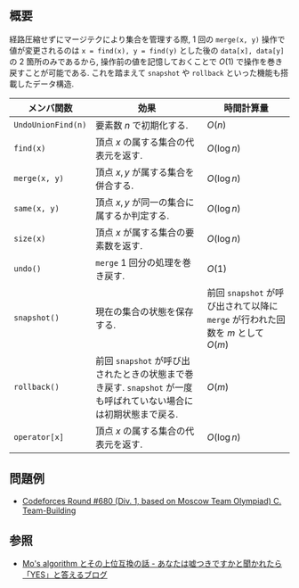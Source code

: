 ## 概要
経路圧縮せずにマージテクにより集合を管理する際,  1 回の `merge(x, y)` 操作で値が変更されるのは `x = find(x), y = find(y)` とした後の `data[x], data[y]` の 2 箇所のみであるから, 操作前の値を記憶しておくことで $O(1)$ で操作を巻き戻すことが可能である. これを踏まえて `snapshot` や `rollback` といった機能も搭載したデータ構造.

| メンバ関数         | 効果                                                                                                             | 時間計算量                                                                      |
| ------------------ | ---------------------------------------------------------------------------------------------------------------- | ------------------------------------------------------------------------------- |
| `UndoUnionFind(n)` | 要素数 $n$ で初期化する.                                                                                         | $O(n)$                                                                          |
| `find(x)`          | 頂点 $x$ の属する集合の代表元を返す.                                                                             | $O(\log n)$                                                                     |
| `merge(x, y)`      | 頂点 $x, y$ が属する集合を併合する.                                                                              | $O(\log n)$                                                                     |
| `same(x, y)`       | 頂点 $x, y$ が同一の集合に属するか判定する.                                                                      | $O(\log n)$                                                                     |
| `size(x)`          | 頂点 $x$ が属する集合の要素数を返す.                                                                             | $O(\log n)$                                                                     |
| `undo()`           | `merge` 1 回分の処理を巻き戻す.                                                                                  | $O(1)$                                                                          |
| `snapshot()`       | 現在の集合の状態を保存する.                                                                                      | 前回 `snapshot` が呼び出されて以降に `merge` が行われた回数を $m$ として $O(m)$ |
| `rollback()`       | 前回 `snapshot` が呼び出されたときの状態まで巻き戻す. `snapshot` が一度も呼ばれていない場合には初期状態まで戻る. | $O(m)$                                                                          |
| `operator[x]`      | 頂点 $x$ の属する集合の代表元を返す.                                                                             | $O(\log n)$                                                                     |

## 問題例
- [Codeforces Round #680 (Div. 1, based on Moscow Team Olympiad) C. Team-Building](https://codeforces.com/contest/1444/problem/C)

## 参照
- [Mo's algorithm とその上位互換の話 - あなたは嘘つきですかと聞かれたら「YES」と答えるブログ](https://snuke.hatenablog.com/entry/2016/07/01/000000)
